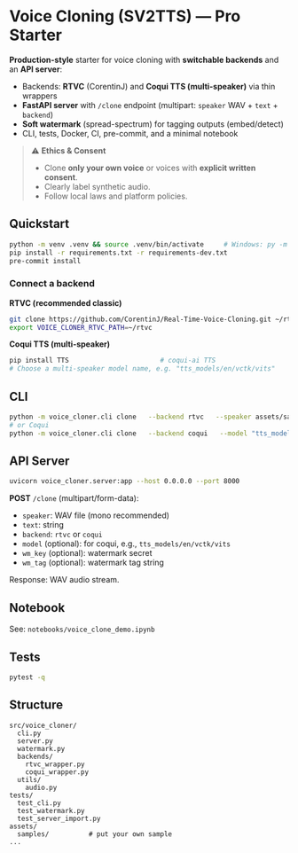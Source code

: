 # Voice Cloning (SV2TTS) — Pro Starter

**Production-style** starter for voice cloning with **switchable backends** and an **API server**:
- Backends: **RTVC** (CorentinJ) and **Coqui TTS (multi-speaker)** via thin wrappers
- **FastAPI server** with `/clone` endpoint (multipart: `speaker` WAV + `text` + `backend`)
- **Soft watermark** (spread-spectrum) for tagging outputs (embed/detect)
- CLI, tests, Docker, CI, pre-commit, and a minimal notebook

> ⚠️ **Ethics & Consent**
> - Clone **only your own voice** or voices with **explicit written consent**.
> - Clearly label synthetic audio.
> - Follow local laws and platform policies.

## Quickstart
```bash
python -m venv .venv && source .venv/bin/activate     # Windows: py -m venv .venv && .venv\Scripts\activate
pip install -r requirements.txt -r requirements-dev.txt
pre-commit install
```

### Connect a backend
**RTVC (recommended classic)**
```bash
git clone https://github.com/CorentinJ/Real-Time-Voice-Cloning.git ~/rtvc
export VOICE_CLONER_RTVC_PATH=~/rtvc
```

**Coqui TTS (multi-speaker)**
```bash
pip install TTS                       # coqui-ai TTS
# Choose a multi-speaker model name, e.g. "tts_models/en/vctk/vits"
```

## CLI
```bash
python -m voice_cloner.cli clone   --backend rtvc   --speaker assets/samples/spk.wav   --text "Hello from a consented voice clone."   --out out.wav   --wm-key "secret123"   --wm-tag "demo:soheil:2025-08-13"
# or Coqui
python -m voice_cloner.cli clone   --backend coqui   --model "tts_models/en/vctk/vits"   --speaker assets/samples/spk.wav   --text "Hello from Coqui backend."   --out out.wav
```

## API Server
```bash
uvicorn voice_cloner.server:app --host 0.0.0.0 --port 8000
```
**POST** `/clone` (multipart/form-data):
- `speaker`: WAV file (mono recommended)
- `text`: string
- `backend`: `rtvc` or `coqui`
- `model` (optional): for coqui, e.g., `tts_models/en/vctk/vits`
- `wm_key` (optional): watermark secret
- `wm_tag` (optional): watermark tag string

Response: WAV audio stream.

## Notebook
See: `notebooks/voice_clone_demo.ipynb`

## Tests
```bash
pytest -q
```

## Structure
```
src/voice_cloner/
  cli.py
  server.py
  watermark.py
  backends/
    rtvc_wrapper.py
    coqui_wrapper.py
  utils/
    audio.py
tests/
  test_cli.py
  test_watermark.py
  test_server_import.py
assets/
  samples/          # put your own sample
...
```
